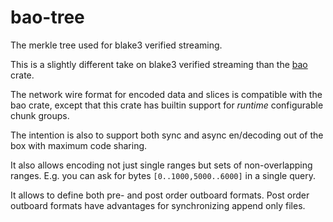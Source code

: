 # bao-tree

The merkle tree used for blake3 verified streaming.

This is a slightly different take on blake3 verified streaming than the 
[bao](https://github.com/oconnor663/bao) crate.

The network wire format for encoded data and slices is compatible with the bao
crate, except that this crate has builtin support for *runtime* configurable chunk
groups.

The intention is also to support both sync and async en/decoding out of the box
with maximum code sharing.

It also allows encoding not just single ranges but sets of non-overlapping ranges.
E.g. you can ask for bytes `[0..1000,5000..6000]` in a single query.

It allows to define both pre- and post order outboard formats. Post order outboard
formats have advantages for synchronizing append only files.